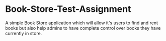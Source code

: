 # Book-Store-Test-Assignment
 A simple Book Store application which will allow it's users to find and rent books but also help admins to have complete control over books they have currently in store.
